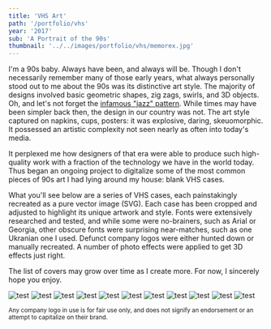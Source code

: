 ```yaml
---
title: 'VHS Art'
path: '/portfolio/vhs'
year: '2017'
sub: 'A Portrait of the 90s'
thumbnail: '../../images/portfolio/vhs/memorex.jpg'
---
```


I'm a 90s baby. Always have been, and always will be. Though I don't necessarily remember many of those early years, what always personally stood out to me about the 90s was its distinctive art style. The majority of designs involved basic geometric shapes, zig zags, swirls, and 3D objects. Oh, and let's not forget the [infamous "jazz" pattern](https://www.dailydot.com/unclick/90s-jazz-cup-design/). While times may have been simpler back then, the design in our country was not. The art style captured on napkins, cups, posters: it was explosive, daring, skeuomorphic. It possessed an artistic complexity not seen nearly as often into today's media.

It perplexed me how designers of that era were able to produce such high-quality work with a fraction of the technology we have in the world today. Thus began an ongoing project to digitalize some of the most common pieces of 90s art I had lying around my house: blank VHS cases.

What you'll see below are a series of VHS cases, each painstakingly recreated as a pure vector image (SVG). Each case has been cropped and adjusted to highlight its unique artwork and style. Fonts were extensively researched and tested, and while some were no-brainers, such as Arial or Georgia, other obscure fonts were surprising near-matches, such as one Ukranian one I used. Defunct company logos were either hunted down or manually recreated. A number of photo effects were applied to get 3D effects just right.

The list of covers may grow over time as I create more. For now, I sincerely hope you enjoy.

![test](../../images/portfolio/vhs/memorex.jpg)
![test](../../images/portfolio/vhs/philips.jpg)
![test](../../images/portfolio/vhs/basf.jpg)
![test](../../images/portfolio/vhs/raks.jpg)
![test](../../images/portfolio/vhs/scotch.jpg)
![test](../../images/portfolio/vhs/skc.jpg)
![test](../../images/portfolio/vhs/sony.jpg)
![test](../../images/portfolio/vhs/sony2.jpg)
![test](../../images/portfolio/vhs/tdk.jpg)
![test](../../images/portfolio/vhs/vision.jpg)
![test](../../images/portfolio/vhs/zenith.jpg)


<small>Any company logo in use is for fair use only, and does not signify an endorsement or an attempt to capitalize on their brand.</small>